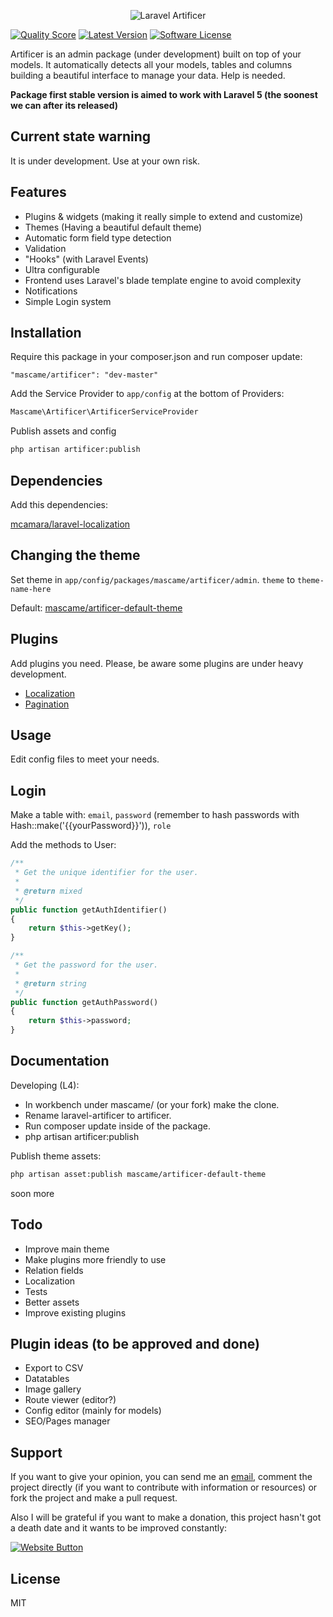 <p align="center">
  <img src="https://cloud.githubusercontent.com/assets/642299/5885691/45c6fcf8-a374-11e4-96e3-51891f2ca238.jpg" alt="Laravel Artificer"/>
</p>

[![Quality Score](https://img.shields.io/scrutinizer/g/marcmascarell/laravel-artificer.svg?style=flat-square)](https://scrutinizer-ci.com/g/marcmascarell/laravel-artificer/)
[![Latest Version](https://img.shields.io/github/release/marcmascarell/laravel-artificer.svg?style=flat-square)](https://github.com/marcmascarell/laravel-artificer/releases)
[![Software License](https://img.shields.io/badge/license-MIT-brightgreen.svg?style=flat-square)](LICENSE.md)

Artificer is an admin package (under development) built on top of your models. It automatically detects all your models, tables and columns building a beautiful interface to manage your data. Help is needed.

**Package first stable version is aimed to work with Laravel 5 (the soonest we can after its released)**

Current state warning
----
It is under development. Use at your own risk.

Features
----

  - Plugins & widgets (making it really simple to extend and customize)
  - Themes (Having a beautiful default theme)
  - Automatic form field type detection
  - Validation
  - "Hooks" (with Laravel Events)
  - Ultra configurable
  - Frontend uses Laravel's blade template engine to avoid complexity
  - Notifications
  - Simple Login system

Installation
--------------
Require this package in your composer.json and run composer update:

    "mascame/artificer": "dev-master"

Add the Service Provider to `app/config` at the bottom of Providers:

```php
Mascame\Artificer\ArtificerServiceProvider
```
Publish assets and config

```sh
php artisan artificer:publish
```

Dependencies
----
Add this dependencies: 

[mcamara/laravel-localization](https://github.com/mcamara/laravel-localization)

Changing the theme
----
Set theme in `app/config/packages/mascame/artificer/admin`. `theme` to `theme-name-here` 

Default: [mascame/artificer-default-theme](https://github.com/marcmascarell/artificer-default-theme/)

Plugins
----

Add plugins you need. Please, be aware some plugins are under heavy development.

* [Localization](https://github.com/marcmascarell/artificer-localization-plugin)
* [Pagination](https://github.com/marcmascarell/artificer-pagination-plugin)

Usage
--------------
Edit config files to meet your needs.

Login
-------------
Make a table with: `email`, `password` (remember to hash passwords with Hash::make('{{yourPassword}}')), `role`

Add the methods to User:

```php
/**
 * Get the unique identifier for the user.
 *
 * @return mixed
 */
public function getAuthIdentifier()
{
    return $this->getKey();
}

/**
 * Get the password for the user.
 *
 * @return string
 */
public function getAuthPassword()
{
    return $this->password;
}
```

Documentation
--------------

Developing (L4):

* In workbench under mascame/ (or your fork) make the clone.
* Rename laravel-artificer to artificer.
* Run composer update inside of the package.
* php artisan artificer:publish

Publish theme assets:

```sh
php artisan asset:publish mascame/artificer-default-theme
```

soon more

Todo
-----------

* Improve main theme
* Make plugins more friendly to use
* Relation fields
* Localization
* Tests
* Better assets
* Improve existing plugins

Plugin ideas (to be approved and done)
-----------

* Export to CSV
* Datatables
* Image gallery
* Route viewer (editor?)
* Config editor (mainly for models)
* SEO/Pages manager

Support
----

If you want to give your opinion, you can send me an [email](mailto:marcmascarell@gmail.com), comment the project directly (if you want to contribute with information or resources) or fork the project and make a pull request.

Also I will be grateful if you want to make a donation, this project hasn't got a death date and it wants to be improved constantly:

[![Website Button](http://www.rahmenversand.com/images/paypal_logo_klein.gif "Donate!")](https://www.paypal.com/cgi-bin/webscr?cmd=_donations&business=marcmascarell%40gmail%2ecom&lc=US&item_name=Artificer%20Development&no_note=0&currency_code=EUR&bn=PP%2dDonationsBF%3abtn_donateCC_LG%2egif%3aNonHostedGuest&amount=5 "Contribute to the project")


License
----

MIT
